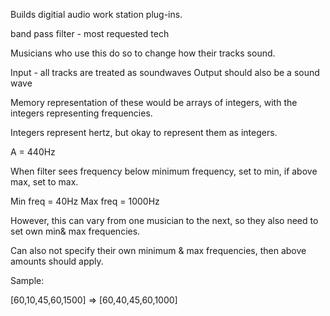 Builds digitial audio work station plug-ins.

band pass filter - most requested tech

Musicians who use this do so to change how their tracks sound.

Input - all tracks are treated as soundwaves 
Output should also be a sound wave

Memory representation of these would be arrays of integers, with the integers representing frequencies.

Integers represent hertz, but okay to represent them as integers.

A = 440Hz

When filter sees frequency below minimum frequency, set to min, if above max, set to max.

Min freq = 40Hz
Max freq = 1000Hz

However, this can vary from one musician to the next, so they also need to set own min& max frequencies.

Can also not specify their own minimum & max frequencies, then above amounts should apply.

Sample:

[60,10,45,60,1500] => [60,40,45,60,1000] 
